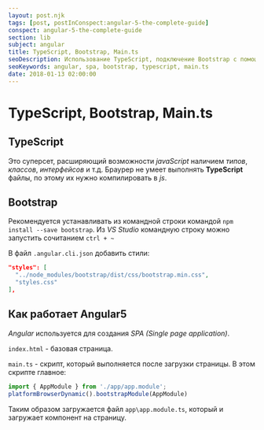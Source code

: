 ```yaml
---
layout: post.njk
tags: [post, postInConspect:angular-5-the-complete-guide]
conspect: angular-5-the-complete-guide
section: lib
subject: angular
title: TypeScript, Bootstrap, Main.ts
seoDescription: Использование TypeScript, подключение Bootstrap с помощью npm и роль файла main.ts
seoKeywords: angular, spa, bootstrap, typescript, main.ts
date: 2018-01-13 02:00:00
---
```

# TypeScript, Bootstrap, Main.ts

## TypeScript

Это суперсет, расширяющий возможности *javaScript* наличием *типов*, *классов*, *интерфейсов* и т.д. Браурер не умеет выполнять **TypeScript** файлы, по этому их нужно компилировать в *js*.

## Bootstrap

Рекомендуется устанавливать из командной строки командой `npm install --save bootstrap`. Из *VS Studio* командную строку можно запустить сочитанием `ctrl + ~`

В файл `.angular.cli.json` добавить стили:

```json
"styles": [
  "../node_modules/bootstrap/dist/css/bootstrap.min.css",
  "styles.css"
],
```

## Как работает Angular5

*Angular* используется для создания *SPA (Single page application)*.

`index.html` - базовая страница.

`main.ts` - скрипт, который выполняется после загрузки страницы. В этом скрипте главное: 

```js
import { AppModule } from './app/app.module'; 
platformBrowserDynamic().bootstrapModule(AppModule)
```

Таким образом загружается файл `app\app.module.ts`, который и загружает компонент на страницу.